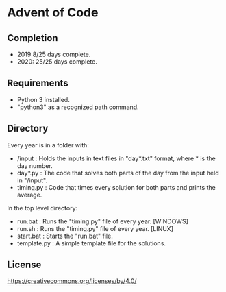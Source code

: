 # Advent of Code

## Completion

- 2019 8/25 days complete.
- 2020: 25/25 days complete.

## Requirements

- Python 3 installed.
- "python3" as a recognized path command.

## Directory

Every year is in a folder with:

- /input : Holds the inputs in text files in "day\*.txt" format, where \* is the day number.
- day\*.py : The code that solves both parts of the day from the input held in "/input".
- timing.py : Code that times every solution for both parts and prints the average.

In the top level directory:

- run.bat : Runs the "timing.py" file of every year. [WINDOWS]
- run.sh : Runs the "timing.py" file of every year. [LINUX]
- start.bat : Starts the "run.bat" file.
- template.py : A simple template file for the solutions.

## License

https://creativecommons.org/licenses/by/4.0/